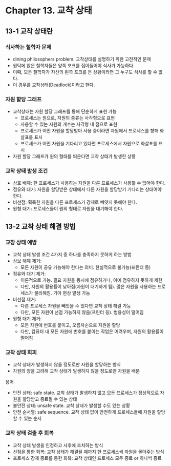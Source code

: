 # Chapter 13. 교착 상태
## 13-1 교착 상태란
### 식사하는 철학자 문제
- dining philosophers problem. 교착상태를 설명하기 위한 고전적인 문제
- 원탁에 앉은 철학자들은 양쪽 포크를 집어들어야 식사가 가능하다.
- 이때, 모든 철학자가 자신의 왼쯕 포크를 든 상황이라면 그 누구도 식사를 할 수 없다.
- 이 경우를 교착상태(Deadlock)이라고 한다.

### 자원 할당 그래프
- 교착상태는 자원 할당 그래프를 통해 단순하게 표현 가능
  - 프로세스는 원으로, 자원의 종류는 사각형으로 표현
  - 사용할 수 있는 자원의 개수는 사각형 내 점으로 표현
  - 프로세스가 어떤 자원을 할당받아 사용 중이라면 자원에서 프로세스를 향해 화살표를 표시
  - 프로세스가 어떤 자원을 기다리고 있다면 프로세스에서 자원으로 화살표를 표시
- 자원 할당 그래프가 원의 형태를 띄운다면 교착 상태가 발생한 상황

### 교착 상태 발생 조건
- 상호 배제: 한 프로세스가 사용하는 자원을 다른 프로세스가 사용할 수 없어야 한다.
- 점유와 대기: 자원을 할당받은 상태에서 다른 자원을 할당받기 기다리는 상태여야 한다.
- 비선점: 획득한 자원을 다른 프로세스가 강제로 빼앗지 못해야 한다.
- 원형 대기: 프로세스들이 원의 형태로 자원을 대기해야 한다.

## 13-2 교착 상태 해결 방법
### 교창 상태 예방
- 교착 상태 발생 조건 4가지 중 하나를 충족하지 못하게 하는 방법
- 상보 해제 제거: 
  - 모든 자원이 공유 가능해야 한다는 의미. 현실적으로 불가능(프린터 등)
- 점유와 대기 제거: 
  - 이론적으로 가능. 필요 자원을 동시에 점유하거나, 아예 점유하지 못하게 제한
  - 다만, 자원의 활용률이 낮아짐(자원이 대기하게 됨). 많은 자원을 사용하는 프로세스가 불리해짐. 기아 현상 발생 가능
- 비선점 제거: 
  - 다른 프로세스 자원을 빼앗을 수 있다면 교착 상태 해결 가능
  - 다만, 모든 자원이 선점 가능하지 않음(프린터 등). 범용성이 떨어짐
- 원형 대기 제거:
  - 모든 자원에 번호를 붙이고, 오름차순으로 자원을 할당
  - 다만, 컴퓨터 내 모든 자원에 번호를 붙이는 작업은 어려우며, 자원의 활용률이 떨어짐

### 교착 상태 회피
- 교착 상태가 발생하지 않을 정도로만 자원을 할당하는 방식
- 자원의 양을 고려해 교착 상태가 발생하지 않을 정도로만 자원을 배분

용어
- 안전 상태: safe state. 교착 상태가 발생하지 않고 모든 프로세스가 정상적으로 자원을 할당받고 종료될 수 있는 상태
- 불안전 상태: unsafe state. 교착 상태가 발생할 수도 있는 상황
- 안전 순서열: safe sequence. 교착 상태 없이 안전하게 프로세스들에 자원을 할당할 수 있는 순서

### 교착 상태 검출 후 회복
- 교착 상태 발생을 인정하고 사후에 조치하는 방식
- 선점을 통한 회복: 교착 상태가 해결될 때까지 한 프로세스씩 자원을 몰아주는 방식
- 프로세스 강제 종료를 통한 회복: 교착 상태인 프로세스 모두 종료 or 하나씩 종료